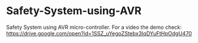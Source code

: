 # Safety-System-using-AVR
Safety System using AVR micro-controller. For a video the demo check: https://drive.google.com/open?id=1SSZ_uYegoZStebx3IqDYuFtHpOdgU470
